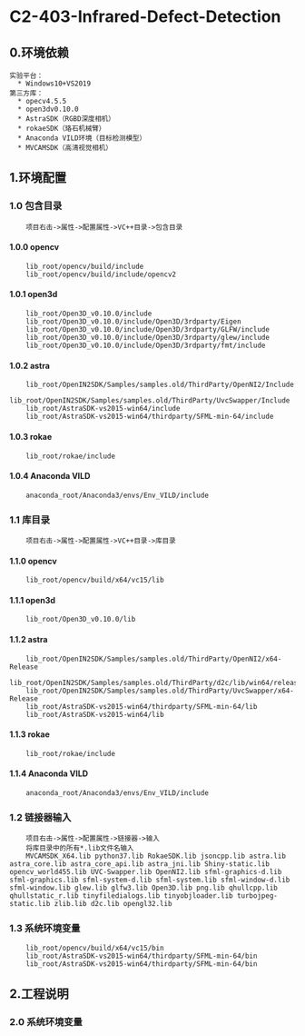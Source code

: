 # C2-403-Infrared-Defect-Detection

## 0.环境依赖
    实验平台：  
      * Windows10+VS2019  
    第三方库：  
      * opecv4.5.5  
      * open3dv0.10.0  
      * AstraSDK（RGBD深度相机）  
      * rokaeSDK（珞石机械臂） 
      * Anaconda VILD环境（目标检测模型）
      * MVCAMSDK（高清视觉相机）
  
## 1.环境配置
### 1.0 包含目录
        项目右击->属性->配置属性->VC++目录->包含目录  
#### 1.0.0 opencv
        lib_root/opencv/build/include
        lib_root/opencv/build/include/opencv2  
#### 1.0.1 open3d
        lib_root/Open3D_v0.10.0/include  
        lib_root/Open3D_v0.10.0/include/Open3D/3rdparty/Eigen  
        lib_root/Open3D_v0.10.0/include/Open3D/3rdparty/GLFW/include  
        lib_root/Open3D_v0.10.0/include/Open3D/3rdparty/glew/include  
        lib_root/Open3D_v0.10.0/include/Open3D/3rdparty/fmt/include  
#### 1.0.2 astra
        lib_root/OpenIN2SDK/Samples/samples.old/ThirdParty/OpenNI2/Include  
        lib_root/OpenIN2SDK/Samples/samples.old/ThirdParty/UvcSwapper/Include  
        lib_root/AstraSDK-vs2015-win64/include  
        lib_root/AstraSDK-vs2015-win64/thirdparty/SFML-min-64/include  
#### 1.0.3 rokae
        lib_root/rokae/include  
#### 1.0.4 Anaconda VILD
        anaconda_root/Anaconda3/envs/Env_VILD/include  
### 1.1 库目录
        项目右击->属性->配置属性->VC++目录->库目录
#### 1.1.0 opencv
        lib_root/opencv/build/x64/vc15/lib  
#### 1.1.1 open3d
        lib_root/Open3D_v0.10.0/lib  
#### 1.1.2 astra
        lib_root/OpenIN2SDK/Samples/samples.old/ThirdParty/OpenNI2/x64-Release  
        lib_root/OpenIN2SDK/Samples/samples.old/ThirdParty/d2c/lib/win64/release  
        lib_root/OpenIN2SDK/Samples/samples.old/ThirdParty/UvcSwapper/x64-Release  
        lib_root/AstraSDK-vs2015-win64/thirdparty/SFML-min-64/lib  
        lib_root/AstraSDK-vs2015-win64/lib  
#### 1.1.3 rokae
        lib_root/rokae/include  
#### 1.1.4 Anaconda VILD
        anaconda_root/Anaconda3/envs/Env_VILD/include  
### 1.2 链接器输入
        项目右击->属性->配置属性->链接器->输入  
        将库目录中的所有*.lib文件名输入
        MVCAMSDK_X64.lib python37.lib RokaeSDK.lib jsoncpp.lib astra.lib astra_core.lib astra_core_api.lib astra_jni.lib Shiny-static.lib opencv_world455.lib UVC-Swapper.lib OpenNI2.lib sfml-graphics-d.lib sfml-graphics.lib sfml-system-d.lib sfml-system.lib sfml-window-d.lib sfml-window.lib glew.lib glfw3.lib Open3D.lib png.lib qhullcpp.lib qhullstatic_r.lib tinyfiledialogs.lib tinyobjloader.lib turbojpeg-static.lib zlib.lib d2c.lib opengl32.lib
### 1.3 系统环境变量
        lib_root/opencv/build/x64/vc15/bin  
        lib_root/AstraSDK-vs2015-win64/thirdparty/SFML-min-64/bin  
        lib_root/AstraSDK-vs2015-win64/thirdparty/SFML-min-64/bin  
        
## 2.工程说明
### 2.0 系统环境变量

